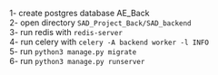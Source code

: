 1- create postgres database AE_Back  
2- open directory `SAD_Project_Back/SAD_backend`    
3- run redis with `redis-server`    
4- run  celery with `celery -A backend worker -l INFO`    
5- run `python3 manage.py migrate`   
6- run `python3 manage.py runserver`    